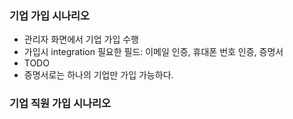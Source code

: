 ### 기업 가입 시나리오
- 관리자 화면에서 기업 가입 수행
- 가입시 integration 필요한 필드: 이메일 인증, 휴대폰 번호 인증, 증명서
- TODO
- 증명서로는 하나의 기업만 가입 가능하다.
### 기업 직원 가입 시나리오